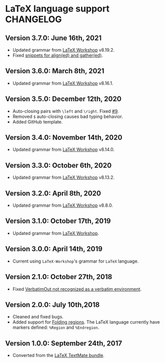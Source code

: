 # LaTeX language support CHANGELOG

## Version 3.7.0: June 16th, 2021
* Updated grammar from [LaTeX Workshop](https://github.com/James-Yu/LaTeX-Workshop) v8.19.2.
* Fixed [snippets for align(ed) and gather(ed)](https://github.com/AREA44/vscode-LaTeX-support/issues/13).

## Version 3.6.0: March 8th, 2021
* Updated grammar from [LaTeX Workshop](https://github.com/James-Yu/LaTeX-Workshop) v8.16.1.

## Version 3.5.0: December 12th, 2020
* Auto-closing pairs with `\left` and `\right`. Fixed [#9](https://github.com/AREA44/vscode-LaTeX-support/issues/9).
* Removed `$` auto-closing causes bad typing behavior.
* Added GitHub template.

## Version 3.4.0: November 14th, 2020
* Updated grammar from [LaTeX Workshop](https://github.com/James-Yu/LaTeX-Workshop) v8.14.0.

## Version 3.3.0: October 6th, 2020
* Updated grammar from [LaTeX Workshop](https://github.com/James-Yu/LaTeX-Workshop) v8.13.2.

## Version 3.2.0: April 8th, 2020
* Updated grammar from [LaTeX Workshop](https://github.com/James-Yu/LaTeX-Workshop) v8.8.0.

## Version 3.1.0: October 17th, 2019
* Updated grammar from [LaTeX Workshop](https://github.com/James-Yu/LaTeX-Workshop).

## Version 3.0.0: April 14th, 2019
* Current using `LaTeX-Workshop`'s grammar for `LaTeX` language.

## Version 2.1.0: October 27th, 2018
* Fixed [VerbatimOut not recognized as a verbatim environment](https://github.com/ProAdd-ons/vscode-LaTeX-support/issues/6).

## Version 2.0.0: July 10th,2018
* Cleaned and fixed bugs.
* Added support for [Folding regions](https://code.visualstudio.com/updates/v1_17#_folding-regions). The LaTeX language currently have markers defined: `%Region` and `%Endregion`.

## Version 1.0.0: September 24th, 2017
* Converted from the [LaTeX TextMate bundle](https://github.com/textmate/latex.tmbundle).
